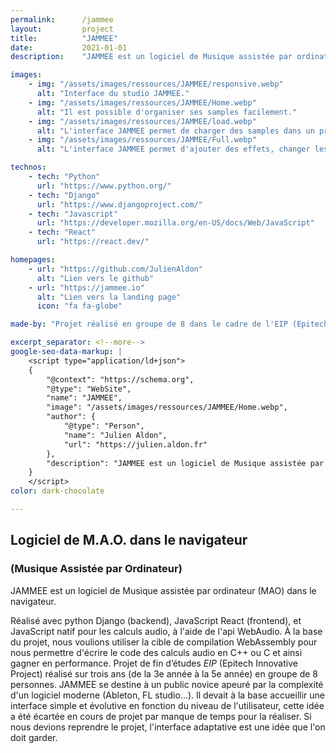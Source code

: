 ```yaml
---
permalink:      /jammee
layout:         project
title:          "JAMMEE"
date:           2021-01-01
description:    "JAMMEE est un logiciel de Musique assistée par ordinateur (MAO) dans le navigateur. Réalisé avec python Django (backend), JavaScript React (front end), et JavaScript natif (pour les calculs audio). À la base du projet, nous voulions utiliser la cible de compilation webassembly pour nous permettre d'écrire le code des calculs audio en C++ ou C et ainsi gagner en performance."

images:
    - img: "/assets/images/ressources/JAMMEE/responsive.webp"
      alt: "Interface du studio JAMMEE."
    - img: "/assets/images/ressources/JAMMEE/Home.webp"
      alt: "Il est possible d'organiser ses samples facilement."
    - img: "/assets/images/ressources/JAMMEE/load.webp"
      alt: "L'interface JAMMEE permet de charger des samples dans un projet depuis une banque de sample ou une integration drive (google, microsoft...)."
    - img: "/assets/images/ressources/JAMMEE/Full.webp"
      alt: "L'interface JAMMEE permet d'ajouter des effets, changer les couleurs des pistes et toutes les fonctionnalités de gestion de pistes audio."

technos:
    - tech: "Python"
      url: "https://www.python.org/"
    - tech: "Django"
      url: "https://www.djangoproject.com/"
    - tech: "Javascript"
      url: "https://developer.mozilla.org/en-US/docs/Web/JavaScript"
    - tech: "React"
      url: "https://react.dev/"

homepages:
    - url: "https://github.com/JulienAldon"
      alt: "Lien vers le github"
    - url: "https://jammee.io"
      alt: "Lien vers la landing page"
      icon: "fa fa-globe"

made-by: "Projet réalisé en groupe de 8 dans le cadre de l'EIP (Epitech Innovative Project)."

excerpt_separator: <!--more-->
google-seo-data-markup: |
    <script type="application/ld+json">
    {
        "@context": "https://schema.org",
        "@type": "WebSite",
        "name": "JAMMEE",
        "image": "/assets/images/ressources/JAMMEE/Home.webp",
        "author": {
            "@type": "Person",
            "name": "Julien Aldon",
            "url": "https://julien.aldon.fr"
        },
        "description": "JAMMEE est un logiciel de Musique assistée par ordinateur (MAO) dans le navigateur. Réalisé avec python Django (backend), JavaScript React (front end), et JavaScript natif (pour les calculs audio). À la base du projet, nous voulions utiliser la cible de compilation webassembly pour nous permettre d'écrire le code des calculs audio en C++ ou C et ainsi gagner en performance."
    }
    </script>
color: dark-chocolate

---
```

## Logiciel de M.A.O. dans le navigateur
### (Musique Assistée par Ordinateur)
JAMMEE est un logiciel de Musique assistée par ordinateur (MAO) dans le navigateur.
<!--more-->
Réalisé avec python Django (backend), JavaScript React (frontend), et JavaScript natif pour les calculs audio, à l'aide de l'api WebAudio. À la base du projet, nous voulions utiliser la cible de compilation WebAssembly pour nous permettre d'écrire le code des calculs audio en C++ ou C et ainsi gagner en performance.
Projet de fin d’études <em>EIP</em> (Epitech Innovative Project) réalisé sur trois ans (de la 3e année à la 5e année) en groupe de 8 personnes. 
JAMMEE se destine à un public novice apeuré par la complexité d'un logiciel moderne (Ableton, FL studio...). Il devait à la base accueillir une interface simple et évolutive en fonction du niveau de l'utilisateur, cette idée a été écartée en cours de projet par manque de temps pour la réaliser. Si nous devions reprendre le projet, l'interface adaptative est une idée que l'on doit garder.
